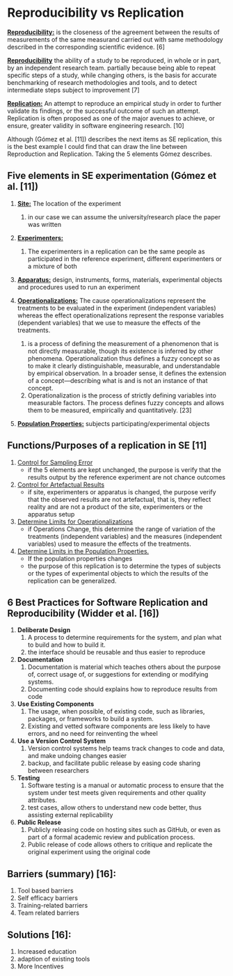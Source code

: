 # Reproducibility vs Replication



**<u>Reproducibility:</u>** is the closeness of the agreement between the results of measurements of the same measurand carried out with same methodology described in the corresponding scientific evidence. [6]

<u>**Reproducibility**</u>  the ability of a study to be reproduced, in whole or in part, by an independent research team. partially because being able to repeat specific steps of a study, while changing others, is the basis for accurate benchmarking of research methodologies and tools, and to detect intermediate steps subject to improvement [7]

**<u>Replication:</u>** An attempt to reproduce an empirical study in order to further validate its findings, or the successful outcome of such an attempt.
Replication is often proposed as one of the major avenues to achieve, or ensure, greater validity in software engineering research. [10] 

Although (Gómez et al. [11]) describes the next items as SE replication, this is the best example I could find that can draw the line between Reproduction and Replication. Taking the 5 elements Gómez describes.

## Five elements in SE experimentation (Gómez et al. [11])

1. **<u>Site:</u>** The location of the experiment
	1.  in our case we can assume the university/research place the paper was written
2. **<u>Experimenters:</u>**  
	1. The experimenters in a replication can be the same people as participated in the reference experiment, different experimenters or a mixture of both
3. **<u>Apparatus:</u>** design, instruments, forms, materials, experimental objects and procedures used to run an experiment 
4. **<u>Operationalizations:</u>**  The cause operationalizations represent the treatments to be evaluated in the experiment (independent variables) whereas the effect operationalizations represent the response variables (dependent variables) that we use to measure the effects of the treatments.
	1. is a process of defining the measurement of a phenomenon that is not directly measurable, though its existence is inferred by other phenomena. Operationalization thus defines a fuzzy concept so as to make it clearly distinguishable, measurable, and understandable by empirical observation. In a broader sense, it defines the extension of a concept—describing what is and is not an instance of that concept.
	2. Operationalization is the process of strictly defining variables into  measurable factors. The process defines fuzzy concepts and allows them  to be measured, empirically and quantitatively. [23]

5. **<u>Population Properties:</u>** subjects participating/experimental objects



## Functions/Purposes of a replication in SE [11]

1. <u>Control for Sampling Error</u>
	- if the 5 elements are kept unchanged, the purpose is verify that the results output by the reference experiment are not chance outcomes 
2. <u>Control for Artefactual Results</u> 
	- if site, experimenters or apparatus is changed, the purpose verify that the observed results are not artefactual, that is, they reflect reality and are not a product of the site, experimenters or the apparatus setup
3. <u>Determine Limits for Operationalizations</u>
	- if Operations Change, this determine the range of variation of the treatments (independent variables) and the measures (independent variables) used to measure the effects of the treatments.
4. <u>Determine Limits in the Population Properties.</u>
	- If the population properties changes
	- the purpose of this replication is to determine the types of subjects or the types of experimental objects to which the results of the replication can be generalized.

## 6 Best Practices for Software Replication and Reproducibility (Widder et al. [16])

1. **Deliberate Design**
      1. A  process  to  determine  requirements  for  the system, and plan what to build and how to build it.
      2. the interface should be reusable and thus easier to reproduce
2. **Documentation**
      1. Documentation is material which teaches others about  the  purpose  of,  correct  usage  of,  or  suggestions  for extending or modifying systems.
      2. Documenting code should explains how to reproduce results from code
3. **Use Existing Components**
      1. The usage, when possible, of existing code, such as libraries, packages, or frameworks to build a system. 
      2. Existing and vetted software components are less likely to have errors, and no need for reinventing the wheel
4. **Use a Version Control System**
      1. Version   control   systems   help   teams   track changes to code and data, and make undoing changes easier 
      2. backup, and facilitate public release by easing code sharing between researchers
5. **Testing**
      1. Software   testing   is   a   manual   or   automatic process  to  ensure  that  the  system  under  test  meets  given requirements and other quality attributes.
      2. test cases, allow others to understand new code better, thus assisting external replicability
6. **Public Release**
      1. Publicly  releasing  code  on  hosting  sites  such as  GitHub,  or  even  as  part  of  a  formal  academic  review  and publication process.
      2. Public release of code allows others to critique and replicate the original experiment using the original code

## Barriers (summary) [16]:

1.  Tool based barriers
2.  Self efficacy barriers
3.  Training-related barriers
4.  Team related barriers

##  Solutions [16]: 

1. Increased education
2. adaption of existing tools
3. More Incentives
